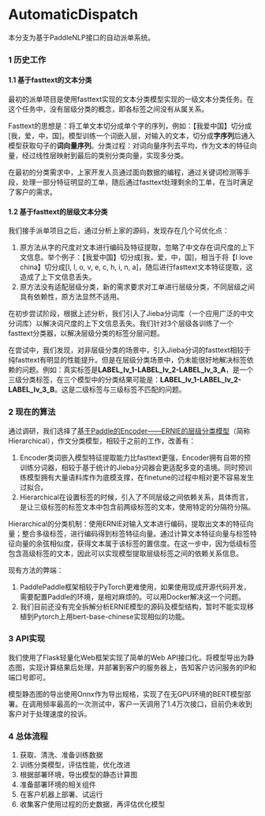 # AutomaticDispatch
本分支为基于PaddleNLP接口的自动派单系统。

### 1	历史工作

#### 1.1	基于fasttext的文本分类

最初的派单项目是使用fasttext实现的文本分类模型实现的一级文本分类任务。在这个任务中，没有层级分类的概念，即各标签之间没有从属关系。

Fasttext的思想是：将工单文本切分成单个字的序列，例如：【我爱中国】切分成[我，爱，中，国]。模型训练一个词嵌入层，对输入的文本，切分成**字序列**后通入模型获取句子的**词向量序列**。分类过程：对词向量序列去平均，作为文本的特征向量，经过线性层映射到最后的类别分类向量，实现多分类。

在最初的分类需求中，上家开发人员通过面向数据的编程，通过关键词检测等手段，处理一部分特征明显的工单，随后通过fasttext处理剩余的工单，在当时满足了客户的需求。

#### 1.2	基于fasttext的层级文本分类

我们接手派单项目之后，通过分析上家的源码，发现存在几个可优化点：

1. 原方法从字的尺度对文本进行编码及特征提取，忽略了中文存在词尺度的上下文信息。举个例子：【我爱中国】切分成[我，爱，中，国]，相当于将【I love china】切分成[I, l, o, v, e, c, h, i, n, a]，随后进行fasttext文本特征提取，这造成了上下文信息丢失。
2. 原方法没有适配层级分类，新的需求要求对工单进行层级分类，不同层级之间具有依赖性，原方法显然不适用。

在初步尝试阶段，根据上述分析，我们引入了Jieba分词库（一个应用广泛的中文分词库）以解决词尺度的上下文信息丢失。我们针对3个层级各训练了一个fasttext分类器，以解决层级分类的标签分层问题。

在尝试中，我们发现，对非层级分类的场景中，引入Jieba分词的fasttext相较于纯fasttext有明显的性能提升。但是在层级分类场景中，仍未能很好地解决标签依赖的问题。例如：真实标签是**LABEL_lv_1-LABEL_lv_2-LABEL_lv_3_A**，是一个三级分类标签，在三个模型中的分类结果可能是：**LABEL_lv_1-LABEL_lv_2-LABEL_lv_3_B**。这是二级标签与三级标签不匹配的问题。

### 2	现在的算法

通过调研，我们选择了[基于Paddle的Encoder——ERNIE的层级分类模型][1]（简称Hierarchical），作文分类模型，相较于之前的工作，改善有：

1. Encoder类词嵌入模型特征提取能力比fasttext更强，Encoder拥有自带的预训练分词器，相较于基于统计的Jieba分词器会更适配多变的语境。同时预训练模型拥有大量语料库作为底模支撑，在finetune的过程中相对更不容易发生过拟合。
2. Hierarchical在设置标签的时候，引入了不同层级之间依赖关系，具体而言，是让三级标签的标签文本中包含前两级标签的文本，使用特定的分隔符分隔。

Hierarchical的分类机制：使用ERNIE对输入文本进行编码，提取出文本的特征向量；整合多级标签，进行编码得到标签特征向量。通过计算文本特征向量与标签特征向量的余弦相似度，获得文本属于该标签的置信度。在这一步中，因为低级标签包含高级标签的文本，因此可以实现模型提取层级标签之间的依赖关系信息。

现有方法的弊端：

1. PaddlePaddle框架相较于PyTorch更难使用，如果使用现成开源代码开发，需要配置Paddle的环境，是相对麻烦的。可以用Docker解决这一个问题。
2. 我们目前还没有完全拆解分析ERNIE模型的源码及模型结构，暂时不能实现移植到Pytorch上用bert-base-chinese实现相似的功能。

### 3	API实现

我们使用了Flask轻量化Web框架实现了简单的Web API接口化。将模型导出为静态图，实现计算结果后处理，并部署到客户的服务器上，告知客户访问服务的IP和端口号即可。

模型静态图的导出使用Onnx作为导出规格，实现了在无GPU环境的BERT模型部署。在调用频率最高的一次测试中，客户一天调用了1.4万次接口，目前仍未收到客户对于处理速度的投诉。

### 4	总体流程

1. 获取、清洗、准备训练数据
2. 训练分类模型，评估性能，优化改进
3. 根据部署环境，导出模型的静态计算图
4. 准备部署环境的相关组件
5. 在客户机器上部署、试运行
6. 收集客户使用过程的历史数据，再评估优化模型

[1]:https://github.com/PaddlePaddle/PaddleNLP/tree/develop/applications/text_classification/hierarchical#readme

